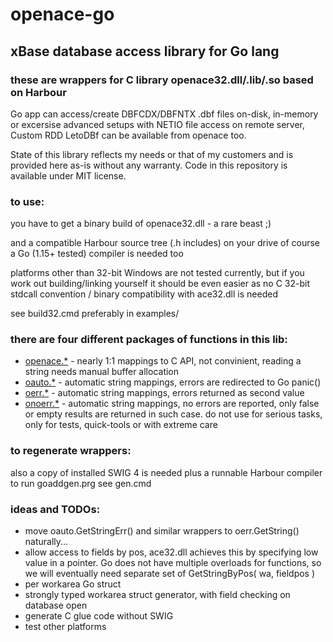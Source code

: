 # openace-go
## xBase database access library for Go lang
### these are wrappers for C library openace32.dll/.lib/.so based on Harbour

Go app can access/create DBFCDX/DBFNTX .dbf files on-disk, in-memory
or excersise advanced setups with NETIO file access on remote server,
Custom RDD LetoDBf can be available from openace too.

State of this library reflects my needs or that of my customers
and is provided here as-is without any warranty. Code in this
repository is available under MIT license.

### to use:
you have to get a binary build of openace32.dll - a rare beast ;)

and a compatible Harbour source tree (.h includes) on your drive
of course a Go (1.15+ tested) compiler is needed too

platforms other than 32-bit Windows are not tested currently,
but if you work out building/linking yourself it should be even easier
as no C 32-bit stdcall convention / binary compatibility with ace32.dll is needed

see build32.cmd preferably in examples/ 

### there are four different packages of functions in this lib:
- [openace.*](https://github.com/alcz/openace-go/tree/master/goaddgen.txt) - nearly 1:1 mappings to C API, not convinient, reading a string needs manual buffer allocation
- [oauto.*](https://github.com/alcz/openace-go/tree/master/oauto/aceauto.go)   - automatic string mappings, errors are redirected to Go panic()
- [oerr.*](https://github.com/alcz/openace-go/tree/master/oerr/acewerr.go)    - automatic string mappings, errors returned as second value
- [onoerr.*](https://github.com/alcz/openace-go/tree/master/onoerr/acenoerr.go)  - automatic string mappings, no errors are reported, only false
            or empty results are returned in such case. do not use for
            serious tasks, only for tests, quick-tools or with extreme care

### to regenerate wrappers:
also a copy of installed SWIG 4 is needed
plus a runnable Harbour compiler to run goaddgen.prg
see gen.cmd

### ideas and TODOs:
- move oauto.GetStringErr() and similar wrappers to oerr.GetString() naturally...
- allow access to fields by pos, ace32.dll achieves this by specifying low
  value in a pointer. Go does not have multiple overloads for functions,
  so we will eventually need separate set of GetStringByPos( wa, fieldpos )
- per workarea Go struct
- strongly typed workarea struct generator, with field checking on 
  database open
- generate C glue code without SWIG
- test other platforms
